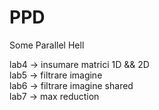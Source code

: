 # PPD
Some Parallel Hell

lab4 -> insumare matrici 1D && 2D  
lab5 -> filtrare imagine  
lab6 -> filtrare imagine shared  
lab7 -> max reduction  
